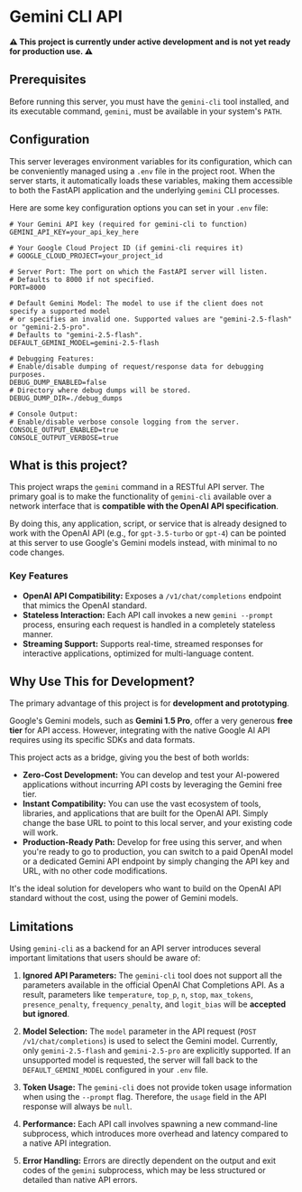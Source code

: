# Gemini CLI API

**⚠️ This project is currently under active development and is not yet ready for production use. ⚠️**

## Prerequisites

Before running this server, you must have the `gemini-cli` tool installed, and its executable command, `gemini`, must be available in your system's `PATH`.

## Configuration

This server leverages environment variables for its configuration, which can be conveniently managed using a `.env` file in the project root. When the server starts, it automatically loads these variables, making them accessible to both the FastAPI application and the underlying `gemini` CLI processes.

Here are some key configuration options you can set in your `.env` file:

```dotenv
# Your Gemini API key (required for gemini-cli to function)
GEMINI_API_KEY=your_api_key_here

# Your Google Cloud Project ID (if gemini-cli requires it)
# GOOGLE_CLOUD_PROJECT=your_project_id

# Server Port: The port on which the FastAPI server will listen.
# Defaults to 8000 if not specified.
PORT=8000

# Default Gemini Model: The model to use if the client does not specify a supported model
# or specifies an invalid one. Supported values are "gemini-2.5-flash" or "gemini-2.5-pro".
# Defaults to "gemini-2.5-flash".
DEFAULT_GEMINI_MODEL=gemini-2.5-flash

# Debugging Features:
# Enable/disable dumping of request/response data for debugging purposes.
DEBUG_DUMP_ENABLED=false
# Directory where debug dumps will be stored.
DEBUG_DUMP_DIR=./debug_dumps

# Console Output:
# Enable/disable verbose console logging from the server.
CONSOLE_OUTPUT_ENABLED=true
CONSOLE_OUTPUT_VERBOSE=true
```

## What is this project?

This project wraps the `gemini` command in a RESTful API server. The primary goal is to make the functionality of `gemini-cli` available over a network interface that is **compatible with the OpenAI API specification**.

By doing this, any application, script, or service that is already designed to work with the OpenAI API (e.g., for `gpt-3.5-turbo` or `gpt-4`) can be pointed at this server to use Google's Gemini models instead, with minimal to no code changes.

### Key Features
-   **OpenAI API Compatibility:** Exposes a `/v1/chat/completions` endpoint that mimics the OpenAI standard.
-   **Stateless Interaction:** Each API call invokes a new `gemini --prompt` process, ensuring each request is handled in a completely stateless manner.
-   **Streaming Support:** Supports real-time, streamed responses for interactive applications, optimized for multi-language content.

## Why Use This for Development?

The primary advantage of this project is for **development and prototyping**.

Google's Gemini models, such as **Gemini 1.5 Pro**, offer a very generous **free tier** for API access. However, integrating with the native Google AI API requires using its specific SDKs and data formats.

This project acts as a bridge, giving you the best of both worlds:
-   **Zero-Cost Development:** You can develop and test your AI-powered applications without incurring API costs by leveraging the Gemini free tier.
-   **Instant Compatibility:** You can use the vast ecosystem of tools, libraries, and applications that are built for the OpenAI API. Simply change the base URL to point to this local server, and your existing code will work.
-   **Production-Ready Path:** Develop for free using this server, and when you're ready to go to production, you can switch to a paid OpenAI model or a dedicated Gemini API endpoint by simply changing the API key and URL, with no other code modifications.

It's the ideal solution for developers who want to build on the OpenAI API standard without the cost, using the power of Gemini models.

## Limitations

Using `gemini-cli` as a backend for an API server introduces several important limitations that users should be aware of:

1.  **Ignored API Parameters:** The `gemini-cli` tool does not support all the parameters available in the official OpenAI Chat Completions API. As a result, parameters like `temperature`, `top_p`, `n`, `stop`, `max_tokens`, `presence_penalty`, `frequency_penalty`, and `logit_bias` will be **accepted but ignored**.

2.  **Model Selection:** The `model` parameter in the API request (`POST /v1/chat/completions`) is used to select the Gemini model. Currently, only `gemini-2.5-flash` and `gemini-2.5-pro` are explicitly supported. If an unsupported model is requested, the server will fall back to the `DEFAULT_GEMINI_MODEL` configured in your `.env` file.

3.  **Token Usage:** The `gemini-cli` does not provide token usage information when using the `--prompt` flag. Therefore, the `usage` field in the API response will always be `null`.

4.  **Performance:** Each API call involves spawning a new command-line subprocess, which introduces more overhead and latency compared to a native API integration.

5.  **Error Handling:** Errors are directly dependent on the output and exit codes of the `gemini` subprocess, which may be less structured or detailed than native API errors.